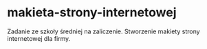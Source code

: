 # makieta-strony-internetowej
Zadanie ze szkoły średniej na zaliczenie. Stworzenie makiety strony internetowej dla firmy.
